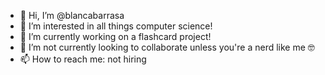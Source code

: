 - 👋 Hi, I’m @blancabarrasa
- 👀 I’m interested in all things computer science!
- 🌱 I’m currently working on a flashcard project!
- 💞️ I’m not currently looking to collaborate unless you're a nerd like me 🤓
- 📫 How to reach me: not hiring

<!---
blancabarrasa/blancabarrasa is a ✨ special ✨ repository because its `README.md` (this file) appears on your GitHub profile.
You can click the Preview link to take a look at your changes.
--->
